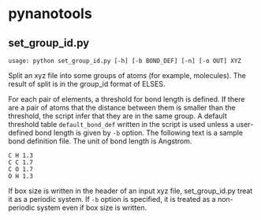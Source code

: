 # pynanotools

## set_group_id.py
```
usage: python set_group_id.py [-h] [-b BOND_DEF] [-n] [-o OUT] XYZ
```
Split an xyz file into some groups of atoms (for example, molecules).
The result of split is in the group_id format of ELSES.

For each pair of elements, a threshold for bond length is defined.
If there are a pair of atoms that the distance between them is smaller than the threshold, the script infer that they are in the same group.
A default threshold table `default_bond_def` written in the script is used unless a user-defined bond length is given by `-b` option.
The following text is a sample bond definition file.
The unit of bond length is Angstrom.
```
C H 1.3
C C 1.7
C O 1.7
O H 1.3
```

If box size is written in the header of an input xyz file,
set_group_id.py treat it as a periodic system.
If `-b` option is specified, it is treated as a non-periodic system even if box size is written.
